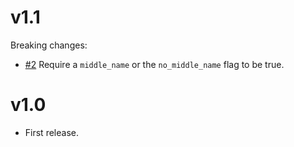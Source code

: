 # v1.1

Breaking changes:
- [#2](https://github.com/checkr/checkr-js/pull/2) Require a `middle_name` or the `no_middle_name` flag to be true.

# v1.0
- First release.
